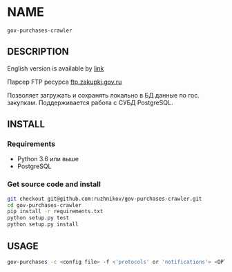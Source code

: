 # NAME

    gov-purchases-crawler

## DESCRIPTION

English version is available by [link](README_en.md)

Парсер FTP ресурса [ftp.zakupki.gov.ru](ftp://ftp.zakupki.gov.ru/fcs_regions)

Позволяет загружать и сохранять локально в БД данные по гос. закупкам. Поддерживается работа с СУБД PostgreSQL.
<!-- ... -->

## INSTALL

### Requirements

* Python 3.6 или выше
* PostgreSQL

### Get source code and install

```bash
git checkout git@github.com:ruzhnikov/gov-purchases-crawler.git
cd gov-purchases-crawler
pip install -r requirements.txt
python setup.py test
python setup.py install
```

## USAGE

```bash
gov-purchases -c <config file> -f <'protocols' or 'notifications'> <OPTIONAL ARGUMENTS>
```